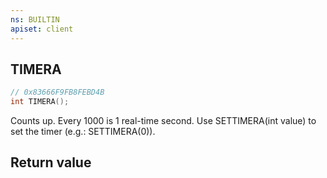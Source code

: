 ```yaml
---
ns: BUILTIN
apiset: client
---
```

## TIMERA

```c
// 0x83666F9FB8FEBD4B
int TIMERA();
```

Counts up. Every 1000 is 1 real-time second. Use SETTIMERA(int value) to set the timer (e.g.: SETTIMERA(0)).


## Return value

